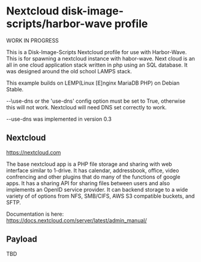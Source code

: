 Nextcloud disk-image-scripts/harbor-wave profile
================================================

WORK IN PROGRESS

This is a Disk-Image-Scripts Nextcloud profile for use with Harbor-Wave. This
is for spawning a nextcloud instance with habor-wave. Next cloud is an all in
one cloud application stack written in php using an SQL database. It was
designed around the old school LAMPS stack.

This example builds on LEMP(Linux \[E\]nginx MariaDB PHP) on Debian Stable.

\-\-\use\-dns or the 'use-dns' config option must be set to True, otherwise
this will not work. Nextcloud will need DNS set correctly to work.

\-\-use\-dns was implemented in version 0.3

Nextcloud
---------

https://nextcloud.com

The base nextcloud app is a PHP file storage and sharing with web interface
similar to 1-drive. It has calendar, addressbook, office, video confrencing
and other plugins that do many of the functions of google apps. It has a sharing
API for sharing files between users and also implements an OpenID service
provider. It can backend storage to a wide variety of of options from NFS,
SMB/CIFS, AWS S3 compatible buckets, and SFTP.

Documentation is here: https://docs.nextcloud.com/server/latest/admin_manual/

Payload
--------

TBD
